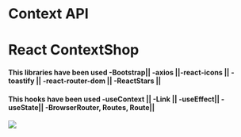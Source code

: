 # Context API

<h1>React ContextShop</h1>

<h4>This libraries have been used -Bootstrap|| -axios ||-react-icons || -toastify  || -react-router-dom || -ReactStars || </h4>

<h4>This hooks have been used -useContext || -Link || -useEffect|| -useState|| -BrowserRouter, Routes, Route||</h4>

<img src="./screen.gif">
